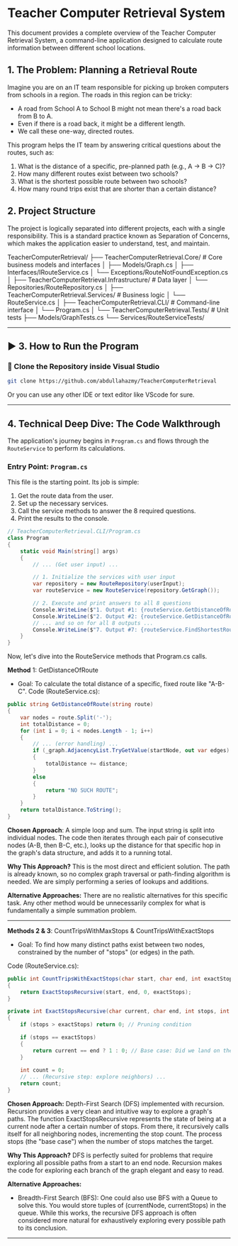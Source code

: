 # Teacher Computer Retrieval System

This document provides a complete overview of the Teacher Computer Retrieval System, a command-line application designed to calculate route information between different school locations.

## 1. The Problem: Planning a Retrieval Route

Imagine you are on an IT team responsible for picking up broken computers from schools in a region. The roads in this region can be tricky:
*   A road from School A to School B might not mean there's a road back from B to A.
*   Even if there is a road back, it might be a different length.
*   We call these one-way, directed routes.

This program helps the IT team by answering critical questions about the routes, such as:
1.  What is the distance of a specific, pre-planned path (e.g., A → B → C)?
2.  How many different routes exist between two schools?
3.  What is the shortest possible route between two schools?
4.  How many round trips exist that are shorter than a certain distance?

## 2. Project Structure

The project is logically separated into different projects, each with a single responsibility. This is a standard practice known as Separation of Concerns, which makes the application easier to understand, test, and maintain.

TeacherComputerRetrieval/
├── TeacherComputerRetrieval.Core/ # Core business models and interfaces
│ ├── Models/Graph.cs
│ ├── Interfaces/IRouteService.cs
│ └── Exceptions/RouteNotFoundException.cs
│
├── TeacherComputerRetrieval.Infrastructure/ # Data layer
│ └── Repositories/RouteRepository.cs
│
├── TeacherComputerRetrieval.Services/ # Business logic
│ └── RouteService.cs
│
├── TeacherComputerRetrieval.CLI/ # Command-line interface
│ └── Program.cs
│
└── TeacherComputerRetrieval.Tests/ # Unit tests
├── Models/GraphTests.cs
└── Services/RouteServiceTests/



---

## ▶️ 3. How to Run the Program

### 🔧 Clone the Repository inside Visual Studio
```bash
git clone https://github.com/abdullahazmy/TeacherComputerRetrieval
```

Or you can use any other IDE or text editor like VScode for sure.


---

## 4. Technical Deep Dive: The Code Walkthrough

The application's journey begins in `Program.cs` and flows through the `RouteService` to perform its calculations.

### Entry Point: `Program.cs`

This file is the starting point. Its job is simple:
1.  Get the route data from the user.
2.  Set up the necessary services.
3.  Call the service methods to answer the 8 required questions.
4.  Print the results to the console.

```csharp
// TeacherComputerRetrieval.CLI/Program.cs
class Program
{
    static void Main(string[] args)
    {
        // ... (Get user input) ...

        // 1. Initialize the services with user input
        var repository = new RouteRepository(userInput);
        var routeService = new RouteService(repository.GetGraph());

        // 2. Execute and print answers to all 8 questions
        Console.WriteLine($"1. Output #1: {routeService.GetDistanceOfRoute("A-B-C")}");
        Console.WriteLine($"2. Output #2: {routeService.GetDistanceOfRoute("A-E-B-C-D")}");
        // ... and so on for all 8 outputs ...
        Console.WriteLine($"7. Output #7: {routeService.FindShortestRoute('B', 'B')}");
    }
}
```

Now, let's dive into the RouteService methods that Program.cs calls.

**Method** 1: GetDistanceOfRoute
- Goal: To calculate the total distance of a specific, fixed route like "A-B-C".
Code (RouteService.cs):

```cs
public string GetDistanceOfRoute(string route)
{
    var nodes = route.Split('-');
    int totalDistance = 0;
    for (int i = 0; i < nodes.Length - 1; i++)
    {
        // ... (error handling) ...
        if (_graph.AdjacencyList.TryGetValue(startNode, out var edges) && edges.TryGetValue(endNode, out var distance))
        {
            totalDistance += distance;
        }
        else
        {
            return "NO SUCH ROUTE";
        }
    }
    return totalDistance.ToString();
}
```

**Chosen Approach**: A simple loop and sum. The input string is split into individual nodes. The code then iterates through each pair of consecutive nodes (A-B, then B-C, etc.), looks up the distance for that specific hop in the graph's data structure, and adds it to a running total.

**Why This Approach?** This is the most direct and efficient solution. The path is already known, so no complex graph traversal or path-finding algorithm is needed. We are simply performing a series of lookups and additions.

**Alternative Approaches:** There are no realistic alternatives for this specific task. Any other method would be unnecessarily complex for what is fundamentally a simple summation problem.


---

**Methods 2 & 3**: CountTripsWithMaxStops & CountTripsWithExactStops
- Goal: To find how many distinct paths exist between two nodes, constrained by the number of "stops" (or edges) in the path.

Code (RouteService.cs):

```cs
public int CountTripsWithExactStops(char start, char end, int exactStops)
{
    return ExactStopsRecursive(start, end, 0, exactStops);
}

private int ExactStopsRecursive(char current, char end, int stops, int exactStops)
{
    if (stops > exactStops) return 0; // Pruning condition

    if (stops == exactStops)
    {
        return current == end ? 1 : 0; // Base case: Did we land on the target?
    }
    
    int count = 0;
    // ... (Recursive step: explore neighbors) ...
    return count;
}
```

**Chosen Approach:** Depth-First Search (DFS) implemented with recursion. Recursion provides a very clean and intuitive way to explore a graph's paths. The function ExactStopsRecursive represents the state of being at a current node after a certain number of stops. From there, it recursively calls itself for all neighboring nodes, incrementing the stop count. The process stops (the "base case") when the number of stops matches the target.

**Why This Approach?** DFS is perfectly suited for problems that require exploring all possible paths from a start to an end node. Recursion makes the code for exploring each branch of the graph elegant and easy to read.

**Alternative Approaches:**
- Breadth-First Search (BFS): One could also use BFS with a Queue to solve this. You would store tuples of (currentNode, currentStops) in the queue. While this works, the recursive DFS approach is often considered more natural for exhaustively exploring every possible path to its conclusion.


---

